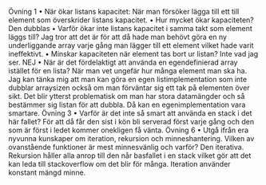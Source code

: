 Övning 1
•	När ökar listans kapacitet:
När man försöker lägga till ett till element som överskrider listans kapacitet.
•	Hur mycket ökar kapaciteten?
Den dubblas
•	Varför ökar inte listans kapacitet i samma takt som element läggs till?
Jag tror att det är för att då hade man behövt göra en ny underliggande array varje gång man lägger till ett element vilket hade varit ineffektivt.
•	Minskar kapaciteten när element tas bort ur listan?
Inte vad jag ser. NEJ
•	När är det fördelaktigt att använda en egendefinierad array istället för en lista?
När man vet ungefär hur många element man ska ha. Jag kan tänka mig att man kan göra en egen listimplementation som inte dubblar arraysizen också om man förväntar sig ett tak på elementen över sikt. Det blir ytterst problematisk om man har stora datamängder och så bestämmer sig listan för att dubbla. Då kan en egenimplementation vara smartare.
Övning 3
•	Varför är det inte så smart att använda en stack i det här fallet?
För att då får den sist i kön bli serverad först varje gång och den som är först i ledet kommer onekligen få vänta.
Övning 6
•	Utgå ifrån era nyvunna kunskaper om iteration, rekursion och minneshantering. Vilken av ovanstående funktioner är mest minnesvänlig och varför?
Den iterativa. Rekursion håller alla anrop till den når basfallet i en stack vilket gör att det kan leda till stackoverflow om det blir för många. Iteration använder konstant mängd minne.
